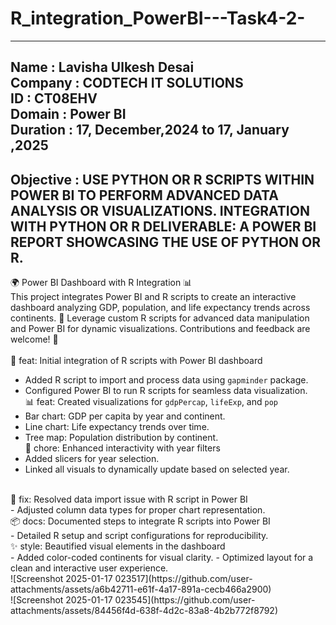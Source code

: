 # R_integration_PowerBI---Task4-2-
--------------------------------------------------------------------------------------------------------------------------------------------------------------------------
Name : Lavisha Ulkesh Desai <br>
Company : CODTECH IT SOLUTIONS <br>
ID : CT08EHV<br>
Domain : Power BI<br>
Duration : 17, December,2024 to 17, January ,2025 <br>
--------------------------------------------------------------------------------------------------------------------------------------------------------------------------
Objective : USE PYTHON OR R SCRIPTS WITHIN POWER BI TO PERFORM ADVANCED DATA ANALYSIS OR
VISUALIZATIONS. INTEGRATION WITH PYTHON OR R DELIVERABLE: A POWER BI REPORT SHOWCASING THE USE OF PYTHON OR R.
--------------------------------------------------------------------------------------------------------------------------------------------------------------------------
🌍 Power BI Dashboard with R Integration 📊<br>
This project integrates Power BI and R scripts to create an interactive dashboard analyzing GDP, population, and life expectancy trends across continents. 🚀 Leverage custom R scripts for advanced data manipulation and Power BI for dynamic visualizations. Contributions and feedback are welcome! 🌟<br><br>
🎉 feat: Initial integration of R scripts with Power BI dashboard 
- Added R script to import and process data using `gapminder` package.  
- Configured Power BI to run R scripts for seamless data visualization.  
📊 feat: Created visualizations for `gdpPercap`, `lifeExp`, and `pop` 
- Bar chart: GDP per capita by year and continent.  
- Line chart: Life expectancy trends over time.  
- Tree map: Population distribution by continent.  
🔧 chore: Enhanced interactivity with year filters  <br>
- Added slicers for year selection.  
- Linked all visuals to dynamically update based on selected year.  
<br>
🐛 fix: Resolved data import issue with R script in Power BI  <br>
- Adjusted column data types for proper chart representation.  
<br>
📦 docs: Documented steps to integrate R scripts into Power BI  <br>
- Detailed R setup and script configurations for reproducibility.  
<br>
✨ style: Beautified visual elements in the dashboard  <br>
- Added color-coded continents for visual clarity.  
- Optimized layout for a clean and interactive user experience.  
<br>
![Screenshot 2025-01-17 023517](https://github.com/user-attachments/assets/a6b42711-e61f-4a17-891a-cecb466a2900)<br>
![Screenshot 2025-01-17 023545](https://github.com/user-attachments/assets/84456f4d-638f-4d2c-83a8-4b2b772f8792)<br>
